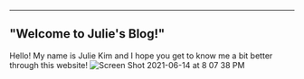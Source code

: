 
---
"Welcome to Julie's Blog!"
---

Hello! My name is Julie Kim and I hope you get to know me a bit better through this website!
![Screen Shot 2021-06-14 at 8 07 38 PM](https://user-images.githubusercontent.com/84786438/121973959-6293e400-cd4c-11eb-855a-347f16f5ea0e.png)

